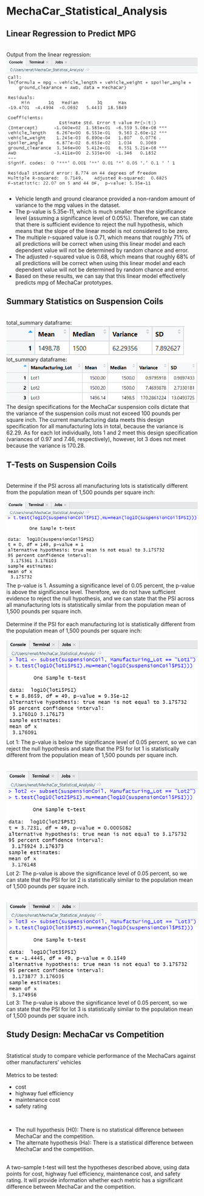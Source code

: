 # MechaCar_Statistical_Analysis


## Linear Regression to Predict MPG
<br>
Output from the linear regression:
<br>
<img src="Images/linear_regression.PNG" alt="Screenshot of the output from the linear regression">

<ul>
<li>Vehicle length and ground clearance provided a non-random amount of variance to the mpg values in the dataset.
<li>The p-value is 5.35e-11, which is much smaller than the significance level (assuming a significance level of 0.05%). Therefore, we can state that there is sufficient evidence to reject the null hypothesis, which means that the slope of the linear model is not considered to be zero.
<li>The multiple r-squared value is 0.71, which means that roughly 71% of all predictions will be correct when using this linear model and each dependent value will not be determined by random chance and error.
<li>The adjusted r-squared value is 0.68, which means that roughly 68% of all predictions will be correct when using this linear model and each dependent value will not be determined by random chance and error.
<li>Based on these results, we can say that this linear model effectively predicts mpg of MechaCar prototypes. 
</ul>


## Summary Statistics on Suspension Coils
<br>
total_summary dataframe:
<br>
<img src="Images/total_summary.PNG" alt="Screenshot of total_summary dataframe">
<br>
lot_summary dataframe:
<br>
<img src="Images/lot_summary.PNG" alt="Screenshot of lot_summary dataframe">
<br>
The design specifications for the MechaCar suspension coils dictate that the variance of the suspension coils must not exceed 100 pounds per square inch. The current manufacturing data meets this design specification for all manufacturing lots in total, because the variance is 62.29. As for each lot individually, lots 1 and 2 meet this design specification (variances of 0.97 and 7.46, respectively), however, lot 3 does not meet because the variance is 170.28.


## T-Tests on Suspension Coils
<br>
Determine if the PSI across all manufacturing lots is statistically different from the population mean of 1,500 pounds per square inch:<br>
<br>
<img src="Images/ttest_alllots.PNG" alt="Screenshot of output of t.test() for all manufacturing lots">
The p-value is 1. Assuming a significance level of 0.05 percent, the p-value is above the significance level. Therefore, we do not have sufficient evidence to reject the null hypothesis, and we can state that the PSI across all manufacturing lots is statistically similar from the population mean of 1,500 pounds per square inch.<br>
<br>
Determine if the PSI for each manufacturing lot is statistically different from the population mean of 1,500 pounds per square inch:<br>
<br>
<img src="Images/ttest_lot1.PNG" alt="Screenshot of output of t.test() for lot 1"><br>
Lot 1: The p-value is below the significance level of 0.05 percent, so we can reject the null hypothesis and state that the PSI for lot 1 is statistically different from the population mean of 1,500 pounds per square inch.<br>
<br><br>
<img src="Images/ttest_lot2.PNG" alt="Screenshot of output of t.test() for lot 2"><br>
Lot 2: The p-value is above the significance level of 0.05 percent, so we can state that the PSI for lot 2 is statistically similar to the population mean of 1,500 pounds per square inch.<br>
<br><br>
<img src="Images/ttest_lot3.PNG" alt="Screenshot of output of t.test() for lot 3"><br>
Lot 3: The p-value is above the significance level of 0.05 percent, so we can state that the PSI for lot 3 is statistically similar to the population mean of 1,500 pounds per square inch.


## Study Design: MechaCar vs Competition
<br>
Statistical study to compare vehicle performance of the MechaCars against other manufacturers’ vehicles
<br><br>
Metrics to be tested:
<ul>
<li>cost
<li>highway fuel efficiency
<li>maintenance cost
<li>safety rating
</ul>
<br>
<ul>
<li>The null hypothesis (H0): There is no statistical difference between MechaCar and the competition.
<li>The alternate hypothesis (Ha): There is a statistical difference between MechaCar and the competition.
</ul>
<br>
A two-sample t-test will test the hypotheses described above, using data points for cost, highway fuel efficiency, maintenance cost, and safety rating. It will provide information whether each metric has a significant difference between MechaCar and the competition.